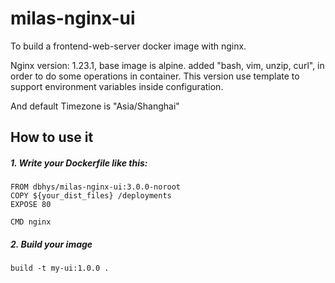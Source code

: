 # milas-nginx-ui

To build a frontend-web-server docker image with nginx.

Nginx version: 1.23.1, base image is alpine. added "bash, vim, unzip, curl", in order to do some operations in container. This version use template to support environment variables inside configuration.

And default Timezone is "Asia/Shanghai"

## How to use it
##### 1. Write your Dockerfile like this:

```
FROM dbhys/milas-nginx-ui:3.0.0-noroot
COPY ${your_dist_files} /deployments
EXPOSE 80

CMD nginx
```
##### 2. Build your image
```
build -t my-ui:1.0.0 .
```
